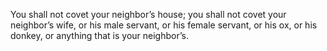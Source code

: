 You shall not covet your neighbor’s house; you shall not covet your neighbor’s wife, or his male servant, or his female servant, or his ox, or his donkey, or anything that is your neighbor’s.
